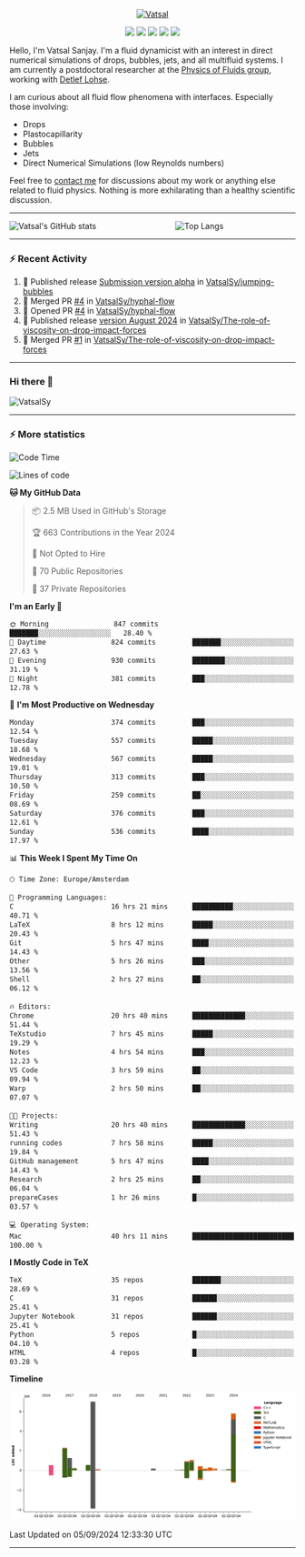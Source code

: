 <center>

[<img alt="Vatsal" width="200px" src="https://www.dropbox.com/s/dxyybgtblo8er6h/Logo_Vatsal_Vector.png?raw=1">](https://www.vatsalsanjay.com)

[<img src="https://img.shields.io/badge/googlescholar-4285F4?&style=for-the-badge&logo=googlescholar&logoColor=white">](https://scholar.google.com/citations?hl=en&user=67aQviYAAAAJ)
[<img src="https://img.shields.io/static/v1.svg?&style=for-the-badge&logo=ResearchGate&label=&message=ResearchGate&logoColor=white&color=green">](https://www.researchgate.net/profile/Vatsal-Sanjay-2)
[<img src="https://img.shields.io/badge/twitter-1DA1F2?&style=for-the-badge&logo=twitter&logoColor=white">](https://twitter.com/VatsalSanjay)
[<img src="https://img.shields.io/badge/linkedin-0A66C2?&style=for-the-badge&logo=linkedin">](https://www.linkedin.com/in/vatsalsanjay/)
[<img src="https://img.shields.io/badge/orcid-A6CE39?&style=for-the-badge&logo=orcid&logoColor=white">](https://orcid.org/0000-0002-4293-6099)

</center>

Hello, I'm Vatsal Sanjay. I'm a fluid dynamicist with an interest in direct numerical simulations of drops, bubbles, jets, and all multifluid systems. I am currently a postdoctoral researcher at the [Physics of Fluids group](https://pof.tnw.utwente.nl), working with [Detlef Lohse](https://en.wikipedia.org/wiki/Detlef_Lohse). 

I am curious about all fluid flow phenomena with interfaces. Especially those involving:

- Drops
- Plastocapillarity
- Bubbles
- Jets
- Direct Numerical Simulations (low Reynolds numbers)

Feel free to [contact me](mailto:contact@vatsalsanjay.com) for discussions about my work or anything else related to fluid physics. Nothing is more exhilarating than a healthy scientific discussion.

<!-- ![Vatsal's GitHub stats](https://github-readme-stats-xi-wine-74.vercel.app/api?username=VatsalSy&show_icons=true&theme=vision-friendly-dark)

![Top Langs](https://github-readme-stats-xi-wine-74.vercel.app/api/top-langs/?username=VatsalSy&layout=compact&theme=vision-friendly-dark) -->

---
<div style="display: flex; justify-content: space-between;">
    <img src="https://github-readme-stats-xi-wine-74.vercel.app/api?username=VatsalSy&show_icons=true&theme=vision-friendly-dark" alt="Vatsal's GitHub stats" style="width: 55%;">
    <img src="https://github-readme-stats-xi-wine-74.vercel.app/api/top-langs/?username=VatsalSy&layout=compact&theme=vision-friendly-dark" alt="Top Langs" style="width: 42%;">
</div>

---

### :zap: Recent Activity

<!--START_SECTION:activity-->
1. 🚀 Published release [Submission version alpha](https://github.com/VatsalSy/jumping-bubbles/releases/tag/v0) in [VatsalSy/jumping-bubbles](https://github.com/VatsalSy/jumping-bubbles)
2. 🎉 Merged PR [#4](https://github.com/VatsalSy/hyphal-flow/pull/4) in [VatsalSy/hyphal-flow](https://github.com/VatsalSy/hyphal-flow)
3. 💪 Opened PR [#4](https://github.com/VatsalSy/hyphal-flow/pull/4) in [VatsalSy/hyphal-flow](https://github.com/VatsalSy/hyphal-flow)
4. 🚀 Published release [version August 2024](https://github.com/VatsalSy/The-role-of-viscosity-on-drop-impact-forces/releases/tag/v1.0) in [VatsalSy/The-role-of-viscosity-on-drop-impact-forces](https://github.com/VatsalSy/The-role-of-viscosity-on-drop-impact-forces)
5. 🎉 Merged PR [#1](https://github.com/VatsalSy/The-role-of-viscosity-on-drop-impact-forces/pull/1) in [VatsalSy/The-role-of-viscosity-on-drop-impact-forces](https://github.com/VatsalSy/The-role-of-viscosity-on-drop-impact-forces)
<!--END_SECTION:activity-->
---

### Hi there 👋
<p align="left"> <img src="https://komarev.com/ghpvc/?username=VatsalSy&label=Profile%20views&color=orange&style=for-the-badge" alt="VatsalSy" /> </p>

---
### :zap: More statistics

<!--START_SECTION:waka-->
![Code Time](http://img.shields.io/badge/Code%20Time-292%20hrs%2054%20mins-blue)

![Lines of code](https://img.shields.io/badge/From%20Hello%20World%20I%27ve%20Written-21.1%20million%20lines%20of%20code-blue)

**🐱 My GitHub Data** 

> 📦 2.5 MB Used in GitHub's Storage 
 > 
> 🏆 663 Contributions in the Year 2024
 > 
> 🚫 Not Opted to Hire
 > 
> 📜 70 Public Repositories 
 > 
> 🔑 37 Private Repositories 
 > 
**I'm an Early 🐤** 

```text
🌞 Morning                847 commits         ███████░░░░░░░░░░░░░░░░░░   28.40 % 
🌆 Daytime                824 commits         ███████░░░░░░░░░░░░░░░░░░   27.63 % 
🌃 Evening                930 commits         ████████░░░░░░░░░░░░░░░░░   31.19 % 
🌙 Night                  381 commits         ███░░░░░░░░░░░░░░░░░░░░░░   12.78 % 
```
📅 **I'm Most Productive on Wednesday** 

```text
Monday                   374 commits         ███░░░░░░░░░░░░░░░░░░░░░░   12.54 % 
Tuesday                  557 commits         █████░░░░░░░░░░░░░░░░░░░░   18.68 % 
Wednesday                567 commits         █████░░░░░░░░░░░░░░░░░░░░   19.01 % 
Thursday                 313 commits         ███░░░░░░░░░░░░░░░░░░░░░░   10.50 % 
Friday                   259 commits         ██░░░░░░░░░░░░░░░░░░░░░░░   08.69 % 
Saturday                 376 commits         ███░░░░░░░░░░░░░░░░░░░░░░   12.61 % 
Sunday                   536 commits         ████░░░░░░░░░░░░░░░░░░░░░   17.97 % 
```


📊 **This Week I Spent My Time On** 

```text
🕑︎ Time Zone: Europe/Amsterdam

💬 Programming Languages: 
C                        16 hrs 21 mins      ██████████░░░░░░░░░░░░░░░   40.71 % 
LaTeX                    8 hrs 12 mins       █████░░░░░░░░░░░░░░░░░░░░   20.43 % 
Git                      5 hrs 47 mins       ████░░░░░░░░░░░░░░░░░░░░░   14.43 % 
Other                    5 hrs 26 mins       ███░░░░░░░░░░░░░░░░░░░░░░   13.56 % 
Shell                    2 hrs 27 mins       ██░░░░░░░░░░░░░░░░░░░░░░░   06.12 % 

🔥 Editors: 
Chrome                   20 hrs 40 mins      █████████████░░░░░░░░░░░░   51.44 % 
TeXstudio                7 hrs 45 mins       █████░░░░░░░░░░░░░░░░░░░░   19.29 % 
Notes                    4 hrs 54 mins       ███░░░░░░░░░░░░░░░░░░░░░░   12.23 % 
VS Code                  3 hrs 59 mins       ██░░░░░░░░░░░░░░░░░░░░░░░   09.94 % 
Warp                     2 hrs 50 mins       ██░░░░░░░░░░░░░░░░░░░░░░░   07.07 % 

🐱‍💻 Projects: 
Writing                  20 hrs 40 mins      █████████████░░░░░░░░░░░░   51.43 % 
running codes            7 hrs 58 mins       █████░░░░░░░░░░░░░░░░░░░░   19.84 % 
GitHub management        5 hrs 47 mins       ████░░░░░░░░░░░░░░░░░░░░░   14.43 % 
Research                 2 hrs 25 mins       ██░░░░░░░░░░░░░░░░░░░░░░░   06.04 % 
prepareCases             1 hr 26 mins        █░░░░░░░░░░░░░░░░░░░░░░░░   03.57 % 

💻 Operating System: 
Mac                      40 hrs 11 mins      █████████████████████████   100.00 % 
```

**I Mostly Code in TeX** 

```text
TeX                      35 repos            ███████░░░░░░░░░░░░░░░░░░   28.69 % 
C                        31 repos            ██████░░░░░░░░░░░░░░░░░░░   25.41 % 
Jupyter Notebook         31 repos            ██████░░░░░░░░░░░░░░░░░░░   25.41 % 
Python                   5 repos             █░░░░░░░░░░░░░░░░░░░░░░░░   04.10 % 
HTML                     4 repos             █░░░░░░░░░░░░░░░░░░░░░░░░   03.28 % 
```



**Timeline**

![Lines of Code chart](https://raw.githubusercontent.com/VatsalSy/VatsalSy/main/assets/bar_graph.png)


 Last Updated on 05/09/2024 12:33:30 UTC
<!--END_SECTION:waka-->
---
